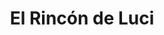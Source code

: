 ---
title: "El Rincón de Luci"
url: /talavera-de-la-reina/el-rincon-de-luci/
shop: Raumausstattung
---